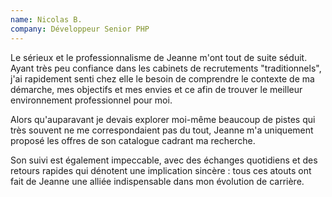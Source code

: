 ```yaml
---
name: Nicolas B.
company: Développeur Senior PHP
---
```


Le sérieux et le professionnalisme de Jeanne m'ont tout de suite séduit. Ayant très peu confiance dans les cabinets de recrutements "traditionnels", j'ai rapidement senti chez elle le besoin de comprendre le contexte de ma démarche, mes objectifs et mes envies et ce afin de trouver le meilleur environnement professionnel pour moi. 

Alors qu'auparavant je devais explorer moi-même beaucoup de pistes qui très souvent ne me correspondaient pas du tout, Jeanne m'a uniquement proposé les offres de son catalogue cadrant ma recherche.

Son suivi est également impeccable, avec des échanges quotidiens et des retours rapides qui dénotent une implication sincère : tous ces atouts ont fait de Jeanne une alliée indispensable dans mon évolution de carrière.
